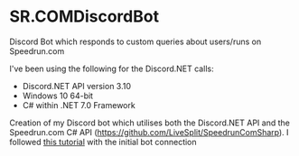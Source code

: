 # SR.COMDiscordBot
Discord Bot which responds to custom queries about users/runs on Speedrun.com

I've been using the following for the Discord.NET calls:
- Discord.NET API version 3.10
- Windows 10 64-bit
- C# within .NET 7.0 Framework

Creation of my Discord bot which utilises both the Discord.NET API and the Speedrun.com C# API (https://github.com/LiveSplit/SpeedrunComSharp).
I followed [this tutorial](https://discordnet.dev/guides/getting_started/first-bot.html) with the initial bot connection

